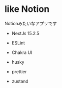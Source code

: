 # like Notion

Notionみたいなアプリです

- NextJs 15.2.5

- ESLint

- Chakra UI

- husky

- prettier

- zustand
